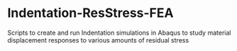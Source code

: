 # Indentation-ResStress-FEA
Scripts to create and run Indentation simulations in Abaqus to study material displacement responses to various amounts of residual stress
